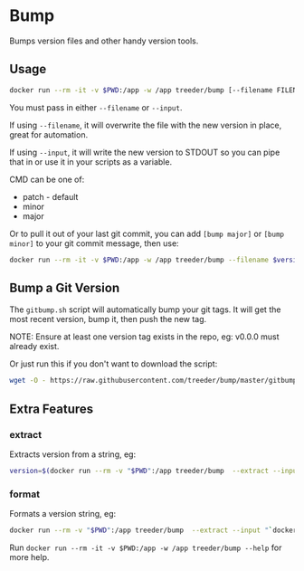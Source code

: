 # Bump

Bumps version files and other handy version tools.

## Usage

```sh
docker run --rm -it -v $PWD:/app -w /app treeder/bump [--filename FILENAME] [--input STRING] [CMD]
```

You must pass in either `--filename` or `--input`.

If using `--filename`, it will overwrite the file with the new version in place, great for automation.

If using `--input`, it will write the new version to STDOUT so you can pipe that in or use it in your scripts as a variable. 

CMD can be one of:

* patch - default
* minor
* major

Or to pull it out of your last git commit, you can add `[bump major]` or `[bump minor]` to your git commit message, then use:

```sh
docker run --rm -it -v $PWD:/app -w /app treeder/bump --filename $version_file "$(git log -1 --pretty=%B)"
```

## Bump a Git Version

The `gitbump.sh` script will automatically bump your git tags. It will get the most recent version, bump it, 
then push the new tag.

NOTE: Ensure at least one version tag exists in the repo, eg: v0.0.0 must already exist.

Or just run this if you don't want to download the script:

```sh
wget -O - https://raw.githubusercontent.com/treeder/bump/master/gitbump.sh | bash
```

## Extra Features

### extract

Extracts version from a string, eg: 

```sh
version=$(docker run --rm -v "$PWD":/app treeder/bump  --extract --input "`docker -v`")
```

### format

Formats a version string, eg:

```sh
docker run --rm -v "$PWD":/app treeder/bump  --extract --input "`docker -v`" --format M.m
```

Run `docker run --rm -it -v $PWD:/app -w /app treeder/bump --help` for more help.
